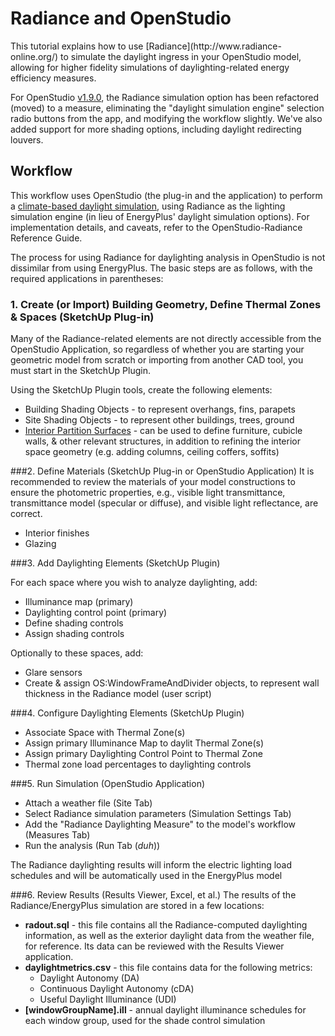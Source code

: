 <h1>Radiance and OpenStudio</h1>
This tutorial explains how to use [Radiance](http://www.radiance-online.org/) to simulate the daylight ingress in your OpenStudio model, allowing for higher fidelity simulations of daylighting-related energy efficiency measures.

For OpenStudio [v1.9.0](https://github.com/NREL/OpenStudio/releases/tag/v1.9.0), the Radiance simulation option has been refactored (moved) to a measure, eliminating the "daylight simulation engine" selection radio buttons from the app, and modifying the workflow slightly. We've also added support for more shading options, including daylight redirecting louvers.

## Workflow
This workflow uses OpenStudio (the plug-in and the application) to perform a [climate-based daylight simulation](http://climate-based-daylighting.com/doku.php?id=academic:climate-based-daylight-modelling), using Radiance as the lighting simulation engine (in lieu of EnergyPlus' daylight simulation options). For implementation details, and caveats, refer to the OpenStudio-Radiance Reference Guide.

The process for using Radiance for daylighting analysis in OpenStudio is not dissimilar from using EnergyPlus. The basic steps are as follows, with the required applications in parentheses:
### 1. Create (or Import) Building Geometry, Define Thermal Zones & Spaces (SketchUp Plug-in)

Many of the Radiance-related elements are not directly accessible from the OpenStudio Application, so regardless of whether you are starting your geometric model from scratch or importing from another CAD tool, you must start in the SketchUp Plugin.

Using the SketchUp Plugin tools, create the following elements:

- Building Shading Objects - to represent overhangs, fins, parapets
- Site Shading Objects - to represent other buildings, trees, ground
- [Interior Partition Surfaces](../reference/sketchup_plugin_interface#NewInteriorPartitionSurfaceGroup) - can be used to define furniture, cubicle walls, & other relevant structures, in addition to refining the interior space geometry (e.g. adding columns, ceiling coffers, soffits)

###2. Define Materials (SketchUp Plug-in or OpenStudio Application)
It is recommended to review the materials of your model constructions to ensure the photometric properties, e.g., visible light transmittance, transmittance model (specular or diffuse), and visible light reflectance, are correct.

- Interior finishes
- Glazing

###3. Add Daylighting Elements (SketchUp Plugin)

For each space where you wish to analyze daylighting, add:

- Illuminance map (primary)
- Daylighting control point (primary)
- Define shading controls
- Assign shading controls

Optionally to these spaces, add:

- Glare sensors
- Create & assign OS:WindowFrameAndDivider objects, to represent wall thickness in the Radiance model (user script)

###4. Configure Daylighting Elements (SketchUp Plugin)

- Associate Space with Thermal Zone(s)
- Assign primary Illuminance Map to daylit Thermal Zone(s)
- Assign primary Daylighting Control Point to Thermal Zone
- Thermal zone load percentages to daylighting controls

###5. Run Simulation (OpenStudio Application)
- Attach a weather file (Site Tab)
- Select Radiance simulation parameters (Simulation Settings Tab)
- Add the "Radiance Daylighting Measure" to the model's workflow (Measures Tab)
- Run the analysis (Run Tab (_duh_))

The Radiance daylighting results will inform the electric lighting load schedules and will be automatically used in the EnergyPlus model

###6. Review Results (Results Viewer, Excel, et al.)
The results of the Radiance/EnergyPlus simulation are stored in a few locations:

- **radout.sql** - this file contains all the Radiance-computed daylighting information, as well as the exterior daylight data from the weather file, for reference. Its data can be reviewed with the Results Viewer application.
- **daylightmetrics.csv** - this file contains data for the following metrics:
    - Daylight Autonomy (DA)
    - Continuous Daylight Autonomy (cDA)
    - Useful Daylight Illuminance (UDI)
- **[windowGroupName].ill** - annual daylight illuminance schedules for each window group, used for the shade control simulation


